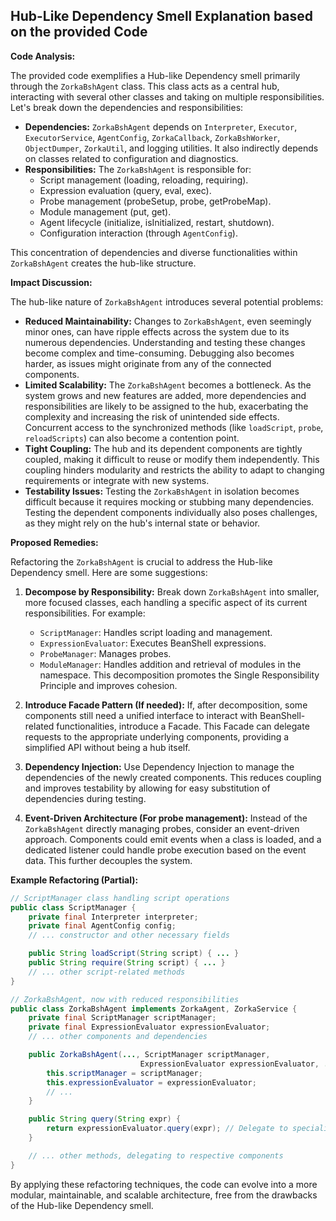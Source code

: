 ## Hub-Like Dependency Smell Explanation based on the provided Code

**Code Analysis:**

The provided code exemplifies a Hub-like Dependency smell primarily through the `ZorkaBshAgent` class. This class acts as a central hub, interacting with several other classes and taking on multiple responsibilities. Let's break down the dependencies and responsibilities:

-   **Dependencies:** `ZorkaBshAgent` depends on `Interpreter`, `Executor`, `ExecutorService`, `AgentConfig`, `ZorkaCallback`, `ZorkaBshWorker`, `ObjectDumper`, `ZorkaUtil`, and logging utilities. It also indirectly depends on classes related to configuration and diagnostics.
-   **Responsibilities:** The `ZorkaBshAgent` is responsible for:
    -   Script management (loading, reloading, requiring).
    -   Expression evaluation (query, eval, exec).
    -   Probe management (probeSetup, probe, getProbeMap).
    -   Module management (put, get).
    -   Agent lifecycle (initialize, isInitialized, restart, shutdown).
    -   Configuration interaction (through `AgentConfig`).

This concentration of dependencies and diverse functionalities within `ZorkaBshAgent` creates the hub-like structure.

**Impact Discussion:**

The hub-like nature of `ZorkaBshAgent` introduces several potential problems:

-   **Reduced Maintainability:** Changes to `ZorkaBshAgent`, even seemingly minor ones, can have ripple effects across the system due to its numerous dependencies. Understanding and testing these changes become complex and time-consuming. Debugging also becomes harder, as issues might originate from any of the connected components.
-   **Limited Scalability:** The `ZorkaBshAgent` becomes a bottleneck. As the system grows and new features are added, more dependencies and responsibilities are likely to be assigned to the hub, exacerbating the complexity and increasing the risk of unintended side effects. Concurrent access to the synchronized methods (like `loadScript`, `probe`, `reloadScripts`) can also become a contention point.
-   **Tight Coupling:** The hub and its dependent components are tightly coupled, making it difficult to reuse or modify them independently. This coupling hinders modularity and restricts the ability to adapt to changing requirements or integrate with new systems.
-   **Testability Issues:** Testing the `ZorkaBshAgent` in isolation becomes difficult because it requires mocking or stubbing many dependencies. Testing the dependent components individually also poses challenges, as they might rely on the hub's internal state or behavior.

**Proposed Remedies:**

Refactoring the `ZorkaBshAgent` is crucial to address the Hub-like Dependency smell. Here are some suggestions:

1. **Decompose by Responsibility:** Break down `ZorkaBshAgent` into smaller, more focused classes, each handling a specific aspect of its current responsibilities. For example:

    - `ScriptManager`: Handles script loading and management.
    - `ExpressionEvaluator`: Executes BeanShell expressions.
    - `ProbeManager`: Manages probes.
    - `ModuleManager`: Handles addition and retrieval of modules in the namespace.
      This decomposition promotes the Single Responsibility Principle and improves cohesion.

2. **Introduce Facade Pattern (If needed):** If, after decomposition, some components still need a unified interface to interact with BeanShell-related functionalities, introduce a Facade. This Facade can delegate requests to the appropriate underlying components, providing a simplified API without being a hub itself.

3. **Dependency Injection:** Use Dependency Injection to manage the dependencies of the newly created components. This reduces coupling and improves testability by allowing for easy substitution of dependencies during testing.

4. **Event-Driven Architecture (For probe management):** Instead of the `ZorkaBshAgent` directly managing probes, consider an event-driven approach. Components could emit events when a class is loaded, and a dedicated listener could handle probe execution based on the event data. This further decouples the system.

**Example Refactoring (Partial):**

```java
// ScriptManager class handling script operations
public class ScriptManager {
    private final Interpreter interpreter;
    private final AgentConfig config;
    // ... constructor and other necessary fields

    public String loadScript(String script) { ... }
    public String require(String script) { ... }
    // ... other script-related methods
}

// ZorkaBshAgent, now with reduced responsibilities
public class ZorkaBshAgent implements ZorkaAgent, ZorkaService {
    private final ScriptManager scriptManager;
    private final ExpressionEvaluator expressionEvaluator;
    // ... other components and dependencies

    public ZorkaBshAgent(..., ScriptManager scriptManager,
                             ExpressionEvaluator expressionEvaluator, ...) {
        this.scriptManager = scriptManager;
        this.expressionEvaluator = expressionEvaluator;
        // ...
    }

    public String query(String expr) {
        return expressionEvaluator.query(expr); // Delegate to specialized component
    }

    // ... other methods, delegating to respective components
}
```

By applying these refactoring techniques, the code can evolve into a more modular, maintainable, and scalable architecture, free from the drawbacks of the Hub-like Dependency smell.

